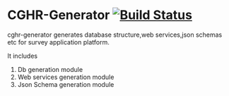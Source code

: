 CGHR-Generator  [![Build Status](https://travis-ci.org/ravitez/cghr-generator.png?branch=master)](https://travis-ci.org/ravitez/cghr-generator)
=============


cghr-generator generates database structure,web services,json schemas etc for survey application platform.

It includes

1. Db generation module
2. Web services generation module
3. Json Schema generation module
